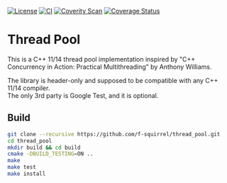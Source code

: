 [![License](https://img.shields.io/github/license/f-squirrel/thread_pool)](https://github.com/f-squirrel/thread_pool/blob/master/LICENSE)
[![CI](https://github.com/f-squirrel/thread_pool/workflows/CI/badge.svg)](https://github.com/f-squirrel/thread_pool/actions)
[![Coverity Scan](https://img.shields.io/coverity/scan/21392.svg)](https://scan.coverity.com/projects/f-squirrel_thread_pool)
[![Coverage Status](https://coveralls.io/repos/github/f-squirrel/thread_pool/badge.svg?branch=master)](https://coveralls.io/github/f-squirrel/thread_pool?branch=master)

Thread Pool
===========


This is a C++ 11/14 thread pool implementation inspired by "C++ Concurrency in Action: Practical Multithreading" by Anthony Williams.

The library is header-only and supposed to be compatible with any C++ 11/14 compiler.
<br>The only 3rd party is Google Test, and it is optional.

## Build ##
```sh
git clone --recursive https://github.com/f-squirrel/thread_pool.git
cd thread_pool
mkdir build && cd build
cmake -DBUILD_TESTING=ON ..
make
make test
make install
```
